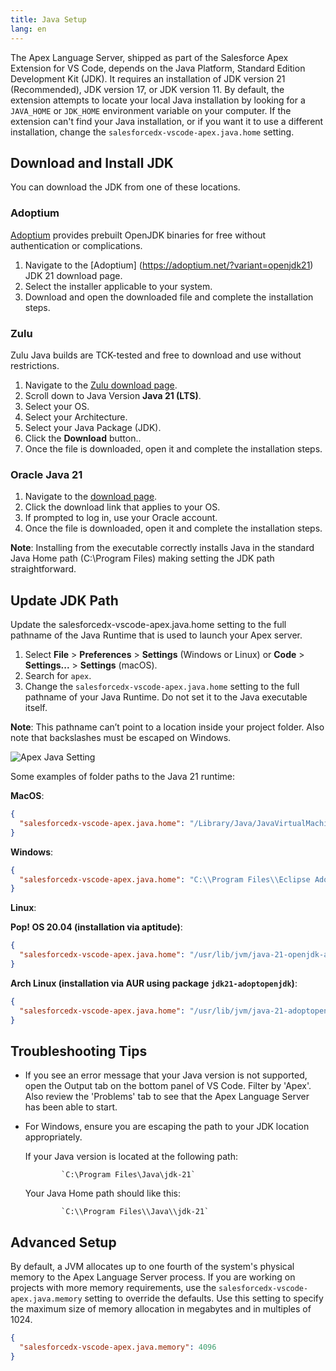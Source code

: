 ```yaml
---
title: Java Setup
lang: en
---
```


The Apex Language Server, shipped as part of the Salesforce Apex Extension for VS Code, depends on the Java Platform, Standard Edition Development Kit (JDK). It requires an installation of JDK version 21 (Recommended), JDK version 17, or JDK version 11. By default, the extension attempts to locate your local Java installation by looking for a `JAVA_HOME` or `JDK_HOME` environment variable on your computer. If the extension can't find your Java installation, or if you want it to use a different installation, change the `salesforcedx-vscode-apex.java.home` setting.

## Download and Install JDK
You can download the JDK from one of these locations.

### Adoptium

[Adoptium](https://adoptium.net) provides prebuilt OpenJDK binaries for free without authentication or complications.

1. Navigate to the [Adoptium] (https://adoptium.net/?variant=openjdk21) JDK 21 download page.
2. Select the installer applicable to your system.
3. Download and open the downloaded file and complete the installation steps.

### Zulu

Zulu Java builds are TCK-tested and free to download and use without restrictions.

1. Navigate to the [Zulu download page](https://www.azul.com/downloads/?package=jdk#zulu).
2. Scroll down to Java Version **Java 21 (LTS)**.
3. Select your OS.
4. Select your Architecture.
5. Select your Java Package (JDK).
6. Click the **Download** button..
8. Once the file is downloaded, open it and complete the installation steps.

### Oracle Java 21

1. Navigate to the [download page](https://www.oracle.com/java/technologies/downloads/#java21).
2. Click the download link that applies to your OS.
3. If prompted to log in, use your Oracle account.
4. Once the file is downloaded, open it and complete the installation steps.

**Note**: Installing from the executable correctly installs Java in the standard Java Home path (C:\Program Files\) making setting the JDK path straightforward.

## Update JDK Path

Update the salesforcedx-vscode-apex.java.home setting to the full pathname of the Java Runtime that is used to launch your Apex server.

1. Select **File** > **Preferences** > **Settings** (Windows or Linux) or **Code** > **Settings...** > **Settings** (macOS).
2. Search for `apex`.
3. Change the `salesforcedx-vscode-apex.java.home` setting to the full pathname of your Java Runtime. Do not set it to the Java executable itself.

**Note**: This pathname can’t point to a location inside your project folder. Also note that backslashes must be escaped on Windows.

![Apex Java Setting](./images/apex-java-home-setting.png)

Some examples of folder paths to the Java 21 runtime:

**MacOS**:

```json
{
  "salesforcedx-vscode-apex.java.home": "/Library/Java/JavaVirtualMachines/temurin-21.jdk/Contents/Home"
}
```

**Windows**:

```json
{
  "salesforcedx-vscode-apex.java.home": "C:\\Program Files\\Eclipse Adoptium\\jdk-21.0.3.9-hotspot"
}
```

**Linux**:

**Pop! OS 20.04 (installation via aptitude)**:

```json
{
  "salesforcedx-vscode-apex.java.home": "/usr/lib/jvm/java-21-openjdk-amd64"
}
```

**Arch Linux (installation via AUR using package `jdk21-adoptopenjdk`)**:

```json
{
  "salesforcedx-vscode-apex.java.home": "/usr/lib/jvm/java-21-adoptopenjdk"
}
```

## Troubleshooting Tips

* If you see an error message that your Java version is not supported, open the Output tab on the bottom panel of VS Code. Filter by 'Apex'. Also review the 'Problems' tab to see that the Apex Language Server has been able to start.
* For Windows, ensure you are escaping the path to your JDK location appropriately.

  If your Java version is located at the following path:
  
              `C:\Program Files\Java\jdk-21`
  Your Java Home path should like this:
  
              `C:\\Program Files\\Java\\jdk-21`




## Advanced Setup

By default, a JVM allocates up to one fourth of the system's physical memory to the Apex Language Server process. If you are working on projects with more memory requirements, use the `salesforcedx-vscode-apex.java.memory` setting to override the defaults. Use this setting to specify the maximum size of memory allocation in megabytes and in multiples of 1024.

```json
{
  "salesforcedx-vscode-apex.java.memory": 4096
}
```
